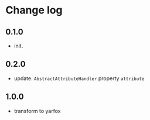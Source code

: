 # Change log

## 0.1.0

* init.

## 0.2.0

* update. `AbstractAttributeHandler` property `attribute`

## 1.0.0

* transform to yarfox
